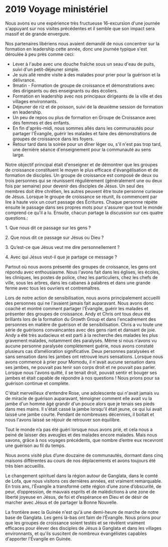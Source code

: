 # 2019 Voyage ministériel

Nous avons eu une expérience très fructueuse 16-excursion d'une journée s'appuyant sur nos visites précédentes et il semble que son impact sera massif et de grande envergure.

Nos partenaires libériens nous avaient demandé de nous concentrer sur la formation en leadership cette année, donc une journée typique s'est déroulée à peu près comme ceci:

-   Lever à l'aube avec une douche fraîche sous un seau d'eau de puits, suivi d'un petit-déjeuner simple.
-   Je suis allé rendre visite à des malades pour prier pour la guérison et la délivrance.
-   9matin - Formation de groupe de croissance et démonstrations avec des dirigeants ou des enseignants ou des écoliers.
-   Formation en leadership avec nos principaux dirigeants de la ville et des villages environnants.
-   Déjeuner de riz et de poisson, suivi de la deuxième session de formation en leadership.
-   Un peu de repos ou plus de formation en Groupe de Croissance avec des femmes et des enfants.
-   En fin d'après-midi, nous sommes allés dans les communautés pour partager l'Évangile, guérir les malades et faire des démonstrations de groupes de croissance dans les foyers.
-   Retour tard dans la soirée pour un dîner léger ou, s'il n'est pas trop tard, une dernière séance d'enseignement pour la communauté au sens large.

Notre objectif principal était d'enseigner et de démontrer que les groupes de croissance constituent le moyen le plus efficace d'évangélisation et de formation de disciples. Un groupe de croissance est composé de deux ou trois personnes qui se réunissent régulièrement (généralement une ou deux fois par semaine) pour devenir des disciples de Jésus. Un seul des membres doit être chrétien, les autres peuvent être toute personne curieuse de Jésus. Lorsque le groupe de croissance se réunit, ils commencent par lire à haute voix un court passage des Écritures. Chaque personne répète ensuite le passage dans ses propres mots pour s'assurer que tout le monde comprend ce qu'il a lu. Ensuite, chacun partage la discussion sur ces quatre questions.:

1\. Que nous dit ce passage sur les gens ?

2\. Que nous dit ce passage sur Jésus ou Dieu ?

3\. Qu’est-ce que Jésus veut me dire personnellement ?

4\. Avec qui Jésus veut-il que je partage ce message ?

Partout où nous avons présenté des groupes de croissance, les gens ont répondu avec enthousiasme. Nous l'avons fait dans les églises, les écoles, les cliniques, les postes de police, chez les particuliers, chez les chefs de ville, sous les arbres, dans les cabanes à palabres et dans une grande ferme avec tous les ouvriers et contremaîtres.

Lors de notre action de sensibilisation, nous avons principalement accueilli des personnes qui ne l'avaient jamais fait auparavant. Nous avons donc coaché ​​et montré comment partager l'Évangile, guérir les malades et présenter des groupes de croissance. Andy et Chris ont tous deux été brillants lors de la formation du Growth Group et dans l'encadrement des personnes en matière de guérison et de sensibilisation. Chris a vu toute une série de guérisons convaincantes avec des gens riant et dansant de joie. Andy a été très audacieux et est parti à la recherche des malades les plus gravement malades, notamment des paralysés. Même si nous n’avons vu aucune personne paralysée complètement guérie, nous avons constaté plusieurs cas d’amélioration significative. Deux personnes paralysées et sans sensation dans les jambes ont retrouvé leurs sensations. Lorsque nous avons commencé à prier pour Momodu, il n'avait aucune sensation dans ses jambes, ne pouvait pas tenir son corps droit et ne pouvait pas parler. Lorsque nous l'avons quitté, il se tenait droit, pouvait sentir et bouger ses jambes et était capable de répondre à nos questions ! Nous prions pour sa guérison continue et complète.

C'était merveilleux d'entendre Rose, une adolescente qui n'avait jamais vu de miracle de guérison auparavant, témoigner comment elle avait vu la jambe d'un homme âgé grandir d'un pouce alors que je tenais ses pieds dans mes mains. Il s'était cassé la jambe lorsqu'il était jeune, ce qui lui avait laissé une jambe courte. Pendant de nombreuses décennies, il boitait et nous l'avons laissé se réjouir de retrouver son équilibre.

Tout le monde n’a pas été guéri lorsque nous avons prié, et cela nous a peiné de laisser des aveugles et des malades encore malades. Mais nous savons, grâce à nos voyages précédents, que nombre d’entre eux recevront une guérison au fil du temps.

Nous avons visité plus d’une douzaine de communautés, dormant dans cinq maisons différentes au cours de nos déplacements et avons toujours été très bien accueillis.

Le changement spirituel dans la région autour de Ganglata, dans le comté de Lofa, que nous visitons ces dernières années, est vraiment remarquable. En trois ans, l’Évangile a transformé cette région d’une zone d’obscurité, de peur, d’oppression, de mauvais esprits et de malédictions à une zone de liberté joyeuse en Jésus, de foi et d’espérance en Dieu et de désir de marcher avec Jésus et de partager la Bonne Nouvelle.

La frontière avec la Guinée n'est qu'à une demi-heure de marche de notre base de Ganglata. Les gens là-bas ont faim de l’Évangile. Nous prions pour que les groupes de croissance soient testés et se révèlent vraiment efficaces pour élever des disciples de Jésus à Ganglata et dans les villages environnants, et qu'ils suscitent de nombreux évangélistes capables d'apporter l'Évangile en Guinée.
